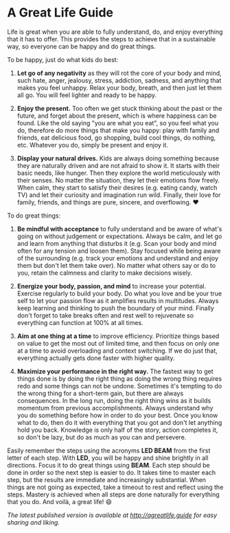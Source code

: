 A Great Life Guide
==================

Life is great when you are able to fully understand, do, and enjoy everything that it has to offer. This provides
the steps to achieve that in a sustainable way, so everyone can be happy and do great things.

To be happy, just do what kids do best:

1. **Let go of any negativity** as they will rot the core of your body and mind, such hate, anger, jealousy, stress,
   addiction, sadness, and anything that makes you feel unhappy. Relax your body, breath, and then just let them all go.
   You will feel lighter and ready to be happy.

2. **Enjoy the present.** Too often we get stuck thinking about the past or the future, and forget about the present,
   which is where happiness can be found. Like the old saying "you are what you eat", so you feel what you do, therefore
   do more things that make you happy: play with family and friends, eat delicious food, go shopping, build cool things,
   do nothing, etc. Whatever you do, simply be present and enjoy it.

3. **Display your natural drives.** Kids are always doing something because they are naturally driven and are
   not afraid to show it. It starts with their basic needs, like hunger. Then they explore the world meticulously with
   their senses. No matter the situation, they let their emotions flow freely. When calm, they start to satisfy their
   desires (e.g. eating candy, watch TV) and let their curiosity and imagination run wild.
   Finally, their love for family, friends, and things are pure, sincere, and overflowing. :heart:

To do great things:

1. **Be mindful with acceptance** to fully understand and be aware of what's going on without judgement or expectations.
   Always be calm, and let go and learn from anything that disturbs it (e.g. Scan your body and mind often for any
   tension and loosen them). Stay focused while being aware of the surrounding (e.g. track your emotions and understand
   and enjoy them but don't let them take over). No matter what others say or do to you, retain the calmness and clarity
   to make decisions wisely.

2. **Energize your body, passion, and mind** to increase your potential. Exercise regularly to build your body. Do what
   you love and be your true self to let your passion flow as it amplifies results in multitudes. Always keep
   learning and thinking to push the boundary of your mind. Finally don't forget to take breaks often and rest well to
   rejuvenate so everything can function at 100% at all times.

3. **Aim at one thing at a time** to improve efficiency. Prioritize things based on value to get the most out of
   limited time, and then focus on only one at a time to avoid overloading and context switching. If we do just that,
   everything actually gets done faster with higher quality.

4. **Maximize your performance in the right way.** The fastest way to get things done is by doing the right thing as
   doing the wrong thing requires redo and some things can not be undone. Sometimes it's tempting to do the wrong thing
   for a short-term gain, but there are always consequences. In the long run, doing the right thing wins as it builds
   momentum from previous accomplishments. Always understand why you do something before how in order to do your best.
   Once you know what to do, then do it with everything that you got and don't let anything hold you back.
   Knowledge is only half of the story, action completes it, so don't be lazy, but do as much as you can and persevere.

Easily remember the steps using the acronyms **LED BEAM** from the first letter of each step. With **LED**, you will be
happy and shine brightly in all directions. Focus it to do great things using **BEAM**. Each step should be done
in order so the next step is easier to do. It takes time to master each step, but the results are immediate
and increasingly substantial. When things are not going as expected, take a timeout to rest and reflect using the steps.
Mastery is achieved when all steps are done naturally for everything that you do. And voilà, a great life! :smile:

*The latest published version is available at http://agreatlife.guide for easy sharing and liking.*
